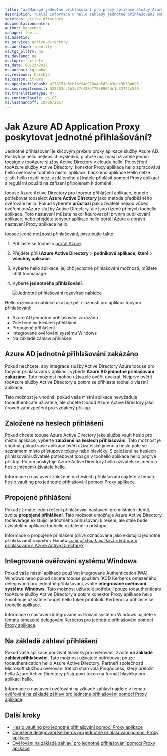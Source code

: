 ```yaml
---
title: "aaaManage jednotné přihlašování pro proxy aplikace služby Azure AD | Microsoft Docs"
description: "Další informace o hello základy jednotné přihlašování pomocí Proxy aplikace"
services: active-directory
documentationcenter: 
author: kgremban
manager: femila
ms.assetid: 
ms.service: active-directory
ms.workload: identity
ms.tgt_pltfrm: na
ms.devlang: na
ms.topic: article
ms.date: 08/23/2017
ms.author: kgremban
ms.reviewer: harshja
ms.custom: it-pro
ms.openlocfilehash: a278751a5cb1bf98c970a4e5d2eb3edc3b784096
ms.sourcegitcommit: 523283cc1b3c37c428e77850964dc1c33742c5f0
ms.translationtype: MT
ms.contentlocale: cs-CZ
ms.lasthandoff: 10/06/2017
---
```

# <a name="how-does-azure-ad-application-proxy-provide-single-sign-on"></a>Jak Azure AD Application Proxy poskytovat jednotné přihlašování?

Jednotné přihlašování je klíčovým prvkem proxy aplikace služby Azure AD.  Poskytuje hello nejlepších výsledků, protože mají vaši uživatelé jenom toosign v tooAzure služby Active Directory v cloudu hello. Po ověření tooAzure služby Active Directory, konektor Proxy aplikace hello zpracovává hello ověřování toohello místní aplikace. back-end aplikace Hello nelze zjistit hello rozdíl mezi vzdáleného uživatele přihlásit pomocí Proxy aplikací a regulární použití na zařízení připojeném k doméně. 

toouse Azure Active Directory pro tooyour přihlášení aplikace, budete potřebovat tooselect **Azure Active Directory** jako metoda předběžného ověřování hello. Pokud vyberete **průchozí** pak uživatelé nejsou vůbec ověření tooAzure služby Active Directory, ale jsou řízené přímých toohello aplikace. Toto nastavení můžete nakonfigurovat při prvním publikování aplikace, nebo přejděte tooyour aplikace hello portál Azure a upravit nastavení Proxy aplikace hello. 

toosee jedné možnosti přihlašování, postupujte takto:

1. Přihlaste se toohello [portál Azure](https://portal.azure.com).
2. Přejděte příliš**Azure Active Directory** > **podnikové aplikace, které** > **všechny aplikace**.
3. Vyberte hello aplikace, jejichž jednotné přihlašování možnosti, můžete chtít toomanage.
4. Vyberte **jednotného přihlašování**.

   ![Jednotné přihlašování rozevírací nabídce](./media/application-proxy-sso-overview/single-sign-on-mode.png)

Hello rozevírací nabídce ukazuje pět možnosti pro aplikaci tooyour přihlašování:

* Azure AD jednotné přihlašování zakázáno
* Založené na heslech přihlášení
* Propojené přihlášení
* Integrované ověřování systému Windows
* Na základě záhlaví přihlášení

## <a name="azure-ad-single-sign-on-disabled"></a>Azure AD jednotné přihlašování zakázáno

Pokud nechcete, aby integrace služby Active Directory Azure toouse pro tooyour přihlašování v aplikaci, vyberte **Azure AD jednotné přihlašování zakázáno**. Tuto možnost mohou uživatelé ověřit dvakrát. Nejprve ověřit tooAzure služby Active Directory a potom se přihlaste toohello vlastní aplikace. 

Tato možnost je vhodná, pokud vaše místní aplikace nevyžaduje tooauthenticate uživatele, ale chcete tooadd Azure Active Directory jako úroveň zabezpečení pro vzdálený přístup. 

## <a name="password-based-sign-on"></a>Založené na heslech přihlášení

Pokud chcete toouse Azure Active Directory jako služba vault heslo pro místní aplikace, vyberte **založené na heslech přihlašování**. Tato možnost je vhodná, pokud vaše aplikace ověří uživatelské jméno a heslo pole se seznamem místo přístupové tokeny nebo hlavičky. S založené na heslech přihlašování uživatelé potřebovat toosign v toohello aplikace hello poprvé přístup. Potom poskytuje Azure Active Directory hello uživatelské jméno a heslo jménem uživatele hello. 

Informace o nastavení založené na heslech přihlašování najdete v tématu [heslo vaulting pro jednotné přihlašování pomocí Proxy aplikace](application-proxy-sso-azure-portal.md).

## <a name="linked-sign-on"></a>Propojené přihlášení

Pokud již máte jeden řešení přihlašování nastavení pro místních identit, zvolte **propojené přihlášení**. Tato možnost umožňuje Azure Active Directory tooleverage existující jednotného přihlašování k řešení, ale stále bude uživatelům aplikace toohello vzdáleného přístupu. 

Informace o propojené přihlášení (dříve označované jako existující jednotné přihlašování) najdete v tématu [co je přístup k aplikaci a jednotné přihlašování s Azure Active Directory?](active-directory-appssoaccess-whatis.md#how-does-single-sign-on-with-azure-active-directory-work).

## <a name="integrated-windows-authentication"></a>Integrované ověřování systému Windows

Pokud vaše místní aplikace používat integrované Authentication(IWA) Windows nebo pokud chcete toouse použitím (KCD Kerberos omezeného delegování) pro jednotné přihlašování, zvolte **integrované ověřování systému Windows**. Tato možnost uživatelé potřebují pouze tooauthenticate tooAzure služby Active Directory a potom konektor Proxy aplikace hello zosobňuje uživatele tooget hello token protokolu Kerberos a přihlaste se toohello aplikace. 

Informace o nastavení integrované ověřování systému Windows najdete v tématu [omezené delegování Kerberos pro jednotné přihlašování pomocí Proxy aplikace](active-directory-application-proxy-sso-using-kcd.md).

## <a name="header-based-sign-on"></a>Na základě záhlaví přihlášení 

Pokud vaše aplikace používat hlavičky pro ověřování, zvolte **na základě záhlaví přihlašování**. Tato možnost uživatelé potřebovat pouze tooauthentication hello Azure Active Directory. Partneři společnosti Microsoft službou ověřování třetích stran volá PingAccess, který přeložit hello Azure Active Directory přístupový token na formát hlavičky pro aplikaci hello. 

Informace o nastavení ověřování na základě záhlaví najdete v tématu [ověřování na základě záhlaví pro jednotné přihlašování pomocí Proxy aplikace](application-proxy-ping-access.md).

## <a name="next-steps"></a>Další kroky

- [Heslo vaulting pro jednotné přihlašování pomocí Proxy aplikace](application-proxy-sso-azure-portal.md)
- [Omezené delegování Kerberos pro jednotné přihlašování pomocí Proxy aplikace](active-directory-application-proxy-sso-using-kcd.md)
- [Ověřování na základě záhlaví pro jednotné přihlašování pomocí Proxy aplikace](application-proxy-ping-access.md) 
